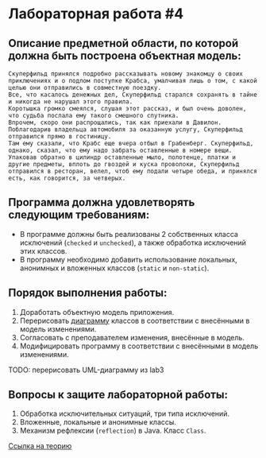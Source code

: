# Лабораторная работа #4

## Описание предметной области, по которой должна быть построена объектная модель:

```text
Скуперфильд принялся подробно рассказывать новому знакомцу о своих приключениях и о подлом поступке Крабса, умалчивая лишь о том, с какой целью они отправились в совместную поездку. 
Все, что касалось денежных дел, Скуперфильд старался сохранять в тайне и никогда не нарушал этого правила. 
Коротышка громко смеялся, слушая этот рассказ, и был очень доволен, что судьба послала ему такого смешного спутника. 
Впрочем, скоро они распрощались, так как приехали в Давилон. Поблагодарив владельца автомобиля за оказанную услугу, Скуперфильд отправился прямо в гостиницу. 
Там ему сказали, что Крабс еще вчера отбыл в Грабенберг. Скуперфильд, однако, сказал, что ему надо забрать оставленные в номере вещи. 
Упаковав обратно в цилиндр оставленные мыло, полотенце, платки и другие предметы, вплоть до гвоздей и куска проволоки, Скуперфильд отправился в ресторан, велел, чтоб ему подали четыре обеда, и принялся есть, как говорится, за четверых.
```

## Программа должна удовлетворять следующим требованиям:

- В программе должны быть реализованы 2 собственных класса исключений (`checked` и `unchecked`), а также обработка исключений этих классов.
- В программу необходимо добавить использование локальных, анонимных и вложенных классов (`static` и `non-static`).


## Порядок выполнения работы:

1. Доработать объектную модель приложения.
2. Перерисовать [диаграмму]() классов в соответствии с внесёнными в модель изменениями.
3. Согласовать с преподавателем изменения, внесённые в модель.
4. Модифицировать программу в соответствии с внесёнными в модель изменениями.

TODO: перерисовать UML-диаграмму из lab3 

## Вопросы к защите лабораторной работы:

1. Обработка исключительных ситуаций, три типа исключений.
2. Вложенные, локальные и анонимные классы.
3. Механизм рефлексии (`reflection`) в Java. Класс `Class`.

[Ссылка на теорию](https://docs.google.com/document/d/1Taf-X0wgn1qAw74n5DjuNcbWJqFeCFkURIQ17130BB4/edit)